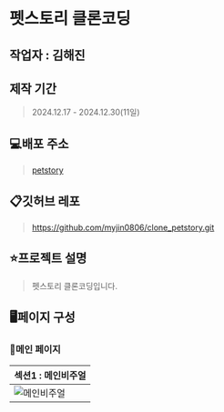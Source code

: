 # 펫스토리 클론코딩

## 작업자 : 김해진

## 제작 기간
> 2024.12.17 - 2024.12.30(11일)

## 💻배포 주소
> [petstory](https://clone-petstory.netlify.app/)

## 📋깃허브 레포
> https://github.com/myjin0806/clone_petstory.git

## ⭐️프로젝트 설명
> 펫스토리 클론코딩입니다. 

## 🖥페이지 구성
### 🎲메인 페이지
| 섹션1 : 메인비주얼                                                                                                      |
| :---------------------------------------------------------------------------------------------------------------------- |
| ![메인비주얼]() |

> 
